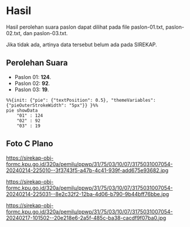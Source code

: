 # Hasil

Hasil perolehan suara paslon dapat dilihat pada file paslon-01.txt, paslon-02.txt, dan paslon-03.txt.

Jika tidak ada, artinya data tersebut belum ada pada SIREKAP.

## Perolehan Suara

 * Paslon 01: **124**.
 * Paslon 02: **92**.
 * Paslon 03: **19**.

```mermaid
%%{init: {"pie": {"textPosition": 0.5}, "themeVariables": {"pieOuterStrokeWidth": "5px"}} }%%
pie showData
    "01" : 124
    "02" : 92
    "03" : 19
```
## Foto C Plano

https://sirekap-obj-formc.kpu.go.id/320a/pemilu/ppwp/31/75/03/10/07/3175031007054-20240214-225010--3f3743f5-a47b-4c41-939f-add675e93682.jpg

https://sirekap-obj-formc.kpu.go.id/320a/pemilu/ppwp/31/75/03/10/07/3175031007054-20240214-225031--8e2c32f2-12ba-4d06-b790-9b44bff76bbe.jpg

https://sirekap-obj-formc.kpu.go.id/320a/pemilu/ppwp/31/75/03/10/07/3175031007054-20240217-101502--20e218e6-2a5f-485c-ba38-cacdf9f07ba0.jpg
